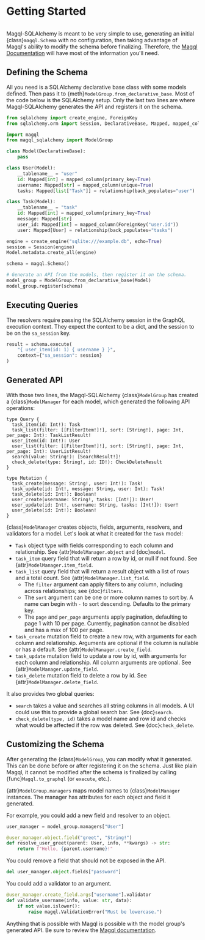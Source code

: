 Getting Started
===============

```{currentmodule} magql_sqlalchemy
```

Magql-SQLAlchemy is meant to be very simple to use, generating an initial
{class}`magql.Schema` with no configuration, then taking advantage of Magql's
ability to modify the schema before finalizing. Therefore, the
[Magql Documentation][magql] will have most of the information you'll need.

[magql]: https://magql.autoinvent.dev


Defining the Schema
-------------------

All you need is a SQLAlchemy declarative base class with some models defined.
Then pass it to {meth}`ModelGroup.from_declarative_base`. Most of the code
below is the SQLAlchemy setup. Only the last two lines are where
Magql-SQLAlchemy generates the API and registers it on the schema.

```python
from sqlalchemy import create_engine, ForeignKey
from sqlalchemy.orm import Session, DeclarativeBase, Mapped, mapped_column, relationship

import magql
from magql_sqlalchemy import ModelGroup

class Model(DeclarativeBase):
    pass

class User(Model):
    __tablename__ = "user"
    id: Mapped[int] = mapped_column(primary_key=True)
    username: Mapped[str] = mapped_column(unique=True)
    tasks: Mapped[list["Task"]] = relationship(back_populates="user")

class Task(Model):
    __tablename__ = "task"
    id: Mapped[int] = mapped_column(primary_key=True)
    message: Mapped[str]
    user_id: Mapped[int] = mapped_column(ForeignKey("user.id"))
    user: Mapped[User] = relationship(back_populates="tasks")

engine = create_engine("sqlite:///example.db", echo=True)
session = Session(engine)
Model.metadata.create_all(engine)

schema = magql.Schema()

# Generate an API from the models, then register it on the schema.
model_group = ModelGroup.from_declarative_base(Model)
model_group.register(schema)
```


Executing Queries
-----------------

The resolvers require passing the SQLAlchemy session in the GraphQL execution
context. They expect the context to be a dict, and the session to be on the
`sa_session` key.

```python
result = schema.execute(
    "{ user_item(id: 1) { username } }",
    context={"sa_session": session}
)
```


Generated API
-------------

With those two lines, the Magql-SQLAlchemy {class}`ModelGroup` has created a
{class}`ModelManager` for each model, which generated the following API
operations:

```text
type Query {
  task_item(id: Int!): Task
  task_list(filter: [[FilterItem!]!], sort: [String!], page: Int, per_page: Int): TaskListResult!
  user_item(id: Int!): User
  user_list(filter: [[FilterItem!]!], sort: [String!], page: Int, per_page: Int): UserListResult!
  search(value: String!): [SearchResult!]!
  check_delete(type: String!, id: ID!): CheckDeleteResult
}

type Mutation {
  task_create(message: String!, user: Int!): Task!
  task_update(id: Int!, message: String, user: Int): Task!
  task_delete(id: Int!): Boolean!
  user_create(username: String!, tasks: [Int!]): User!
  user_update(id: Int!, username: String, tasks: [Int!]): User!
  user_delete(id: Int!): Boolean!
}
```

{class}`ModelManager` creates objects, fields, arguments, resolvers, and validators for
a model. Let's look at what it created for the `Task` model:

*   `Task` object type with fields corresponding to each column and
    relationship. See {attr}`ModelManager.object` and {doc}`model`.
*   `task_item` query field that will return a row by id, or null if not found.
    See {attr}`ModelManager.item_field`.
*   `task_list` query field that will return a result object with a list of rows
    and a total count. See {attr}`ModelManager.list_field`.
    *   The `filter` argument can apply filters to any column, including across
        relationships; see {doc}`filters`.
    *   The `sort` argument can be one or more column names to sort by. A name
        can begin with `-` to sort descending. Defaults to the primary key.
    *   The `page` and `per_page` arguments apply pagination, defaulting to page
        1 with 10 per page. Currently, pagination cannot be disabled and has a
        max of 100 per page.
*   `task_create` mutation field to create a new row, with arguments for each
    column and relationship. Arguments are optional if the column is nullable or
    has a default. See {attr}`ModelManager.create_field`.
*   `task_update` mutation field to update a row by id, with arguments for each
    column and relationship. All column arguments are optional.
    See {attr}`ModelManager.update_field`.
*   `task_delete` mutation field to delete a row by id. See
    {attr}`ModelManager.delete_field`.

It also provides two global queries:

*   `search` takes a value and searches all string columns in all models. A UI
    could use this to provide a global search bar. See {doc}`search`.
*   `check_delete(type, id)` takes a model name and row id and checks what would
    be affected if the row was deleted. See {doc}`check_delete`.


Customizing the Schema
----------------------

After generating the {class}`ModelGroup`, you can modify what it generated.
This can be done before or after registering it on the schema. Just like plain
Magql, it cannot be modified after the schema is finalized by calling
{func}`Magql.to_graphql` (or `execute`, etc.).

{attr}`ModelGroup.managers` maps model names to {class}`ModelManager` instances.
The manager has attributes for each object and field it generated.

For example, you could add a new field and resolver to an object.

```python
user_manager = model_group.managers["User"]

@user_manager.object.field("greet", "String!")
def resolve_user_greet(parent: User, info, **kwargs) -> str:
    return f"Hello, {parent.username}!"
```

You could remove a field that should not be exposed in the API.

```python
del user_manager.object.fields["password"]
```

You could add a validator to an argument.

```python
@user_manager.create_field.args["username"].validator
def validate_username(info, value: str, data):
    if not value.islower():
        raise magql.ValidationError("Must be lowercase.")
```

Anything that is possible with Magql is possible with the model group's
generated API. Be sure to review the [Magql documentation][magql].
